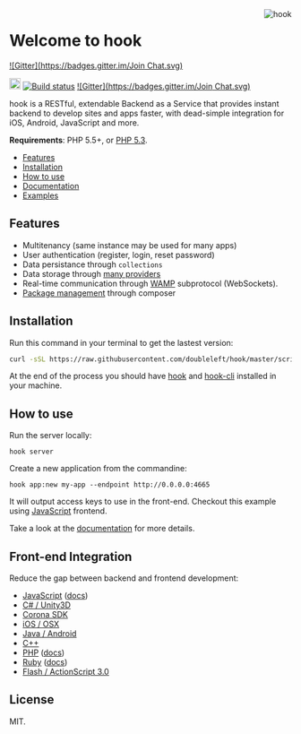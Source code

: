 <img align="right" src="https://github.com/doubleleft/hook/blob/master/logo.png?raw=true" alt="hook" />

Welcome to hook
===
[![Gitter](https://badges.gitter.im/Join Chat.svg)](https://gitter.im/doubleleft/hook?utm_source=badge&utm_medium=badge&utm_campaign=pr-badge&utm_content=badge)

<a href="https://heroku.com/deploy?template=https%3A%2F%2Fgithub.com%2Fdoubleleft%2Fhook%2Ftree%2Fmaster"><img src="https://www.herokucdn.com/deploy/button.png" height="20" ></a>
[![Build status](https://travis-ci.org/doubleleft/hook.svg?branch=master)](https://travis-ci.org/doubleleft/hook)
[![Gitter](https://badges.gitter.im/Join Chat.svg)](https://gitter.im/doubleleft/hook?utm_source=badge&utm_medium=badge&utm_campaign=pr-badge&utm_content=badge)

hook is a RESTful, extendable Backend as a Service that provides instant backend
to develop sites and apps faster, with dead-simple integration for iOS, Android,
JavaScript and more.

**Requirements**: PHP 5.5+, or [PHP
5.3](http://doubleleft.github.io/hook-userguide/More/Deployment/#deploying-on-php-53).

- [Features](#features)
- [Installation](#installation)
- [How to use](#how-to-use)
- [Documentation](http://doubleleft.github.io/hook-userguide/)
- [Examples](https://github.com/doubleleft/hook-examples)

Features
---

- Multitenancy (same instance may be used for many apps)
- User authentication (register, login, reset password)
- Data persistance through `collections`
- Data storage through [many
  providers](http://doubleleft.github.io/hook-userguide/The-Basics/Configuration/#storage-providers)
- Real-time communication through [WAMP](http://wamp.ws) subprotocol (WebSockets).
- [Package
  management](http://doubleleft.github.io/hook-userguide/The-Basics/Configuration/#composer-packages) through composer

Installation
---

Run this command in your terminal to get the lastest
version:

```bash
curl -sSL https://raw.githubusercontent.com/doubleleft/hook/master/scripts/install.sh | bash
```

At the end of the process you should have
[hook](https://github.com/doubleleft/hook) and
[hook-cli](https://github.com/doubleleft/hook-cli.git) installed in your
machine.

How to use
---

Run the server locally:

```
hook server
```

Create a new application from the commandine:

```
hook app:new my-app --endpoint http://0.0.0.0:4665
```

It will output access keys to use in the front-end. Checkout this example using
[JavaScript](https://github.com/doubleleft/hook-javascript#how-to-use) frontend.

Take a look at the [documentation](http://doubleleft.github.io/hook-userguide/) for
more details.

Front-end Integration
---

Reduce the gap between backend and frontend development:

- [JavaScript](https://github.com/doubleleft/hook-javascript) ([docs](http://doubleleft.github.io/hook-javascript))
- [C# / Unity3D](https://github.com/doubleleft/hook-csharp)
- [Corona SDK](https://github.com/doubleleft/hook-corona-sdk)
- [iOS / OSX](https://github.com/doubleleft/hook-swift)
- [Java / Android](https://github.com/doubleleft/hook-android)
- [C++](https://github.com/doubleleft/hook-cpp)
- [PHP](https://github.com/doubleleft/hook-php) ([docs](http://doubleleft.github.io/hook-php))
- [Ruby](https://github.com/doubleleft/hook-ruby) ([docs](http://doubleleft.github.io/hook-ruby/))
- [Flash / ActionScript 3.0](https://github.com/doubleleft/hook-as3)

License
---

MIT.
